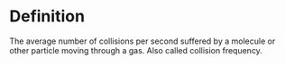 # Definition

The average number of collisions per second suffered by a molecule or
other particle moving through a gas. Also called collision frequency.
